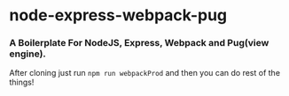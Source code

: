# node-express-webpack-pug
### A Boilerplate For NodeJS, Express, Webpack and Pug(view engine).

After cloning just run ```npm run webpackProd``` and then you can do rest of the things!
